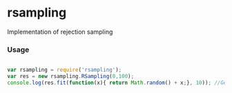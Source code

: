 # rsampling

Implementation of rejection sampling

### Usage

```javascript

var rsampling = require('rsampling');
var res = new rsampling.RSampling(0,100);
console.log(res.fit(function(x){ return Math.random() + x;}, 10)); //Get 10 samples from density

```


